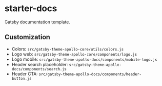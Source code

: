 # starter-docs
Gatsby documentation template.

## Customization
- Colors: `src/gatsby-theme-apollo-core/utils/colors.js`
- Logo web: `src/gatsby-theme-apollo-core/components/logo.js`
- Logo mobile: `src/gatsby-theme-apollo-docs/components/mobile-logo.js`
- Header search placeholder: `src/gatsby-theme-apollo-docs/components/search.js`
- Header CTA: `src/gatsby-theme-apollo-docs/components/header-button.js`
